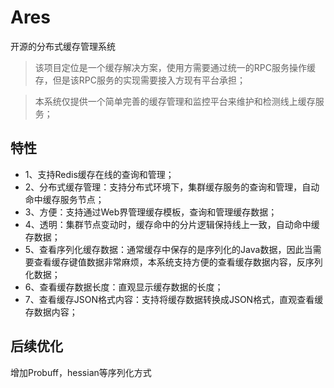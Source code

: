 # Ares

开源的分布式缓存管理系统

> 该项目定位是一个缓存解决方案，使用方需要通过统一的RPC服务操作缓存，但是该RPC服务的实现需要接入方现有平台承担；

> 本系统仅提供一个简单完善的缓存管理和监控平台来维护和检测线上缓存服务；

## 特性
* 1、支持Redis缓存在线的查询和管理；
* 2、分布式缓存管理：支持分布式环境下，集群缓存服务的查询和管理，自动命中缓存服务节点；
* 3、方便：支持通过Web界管理缓存模板，查询和管理缓存数据；
* 4、透明：集群节点变动时，缓存命中的分片逻辑保持线上一致，自动命中缓存数据；
* 5、查看序列化缓存数据：通常缓存中保存的是序列化的Java数据，因此当需要查看缓存键值数据非常麻烦，本系统支持方便的查看缓存数据内容，反序列化数据；
* 6、查看缓存数据长度：直观显示缓存数据的长度；
* 7、查看缓存JSON格式内容：支持将缓存数据转换成JSON格式，直观查看缓存数据内容；

## 后续优化

增加Probuff，hessian等序列化方式